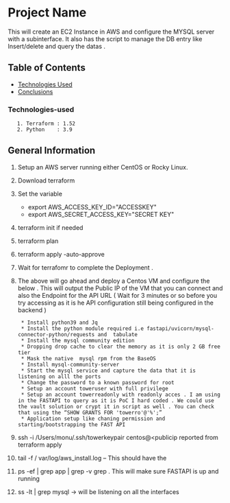 # Project Name
This will create an EC2 Instance in AWS and configure the MYSQL server with a subinterface. It also has the script to manage the DB entry like Insert/delete and query the datas .


## Table of Contents
* [Technologies Used](#technologies-used)
* [Conclusions](#conclusions)

<!-- You can include any other section that is pertinent to your problem -->
### Technologies-used

       1. Terraform : 1.52
       2. Python    : 3.9

## General Information
1. Setup an AWS server running either CentOS or Rocky Linux.

1. Download terraform
2.  Set the variable
    *  export AWS_ACCESS_KEY_ID="ACCESSKEY"
	*  export AWS_SECRET_ACCESS_KEY="SECRET KEY"

3.  terraform init if needed
4.  terraform plan
5.  terraform apply -auto-approve
6.  Wait for terrafomr to complete the Deployment .
7.  The above will go ahead and deploy a Centos VM and configure the below . This will output the Public IP of the VM that you can connect and also the Endpoint for the API URL ( Wait for 3 minutes or so before you try accessing as it is  he API configuration still being configured in the backend )

         * Install python39 and Jq
         * Install the python module required i.e fastapi/uvicorn/mysql-connector-python/requests and  tabulate
         * Install the mysql community edition
         * Dropping drop cache to clear the memory as it is only 2 GB free tier
         * Mask the native  mysql rpm from the BaseOS
         * Install mysql-community-server
         * Start the mysql service and capture the data that it is listening on alll the ports 
         * Change the password to a known password for root
         * Setup an account toweruser with full privilege 
         * Setup an account towerreadonly with readonly acces . I am using in the FASTAPI to query as it is PoC I hard coded . We could use the vault solution or crypt it in script as well . You can check that using the “SHOW GRANTS FOR 'towerro'@'%';” 
         * Application setup like chaning permission and starting/bootstrapping the FAST API
    
   9. ssh -i /Users/monu/.ssh/towerkeypair centos@<publicip reported from terraform apply
   10. tail -f / var/log/aws_install.log – This should have the
   11. ps -ef | grep app | grep -v grep . This will make sure FASTAPI is up and running
   12. ss -lt | grep mysql -> will be listening on all the interfaces
		
	

    


